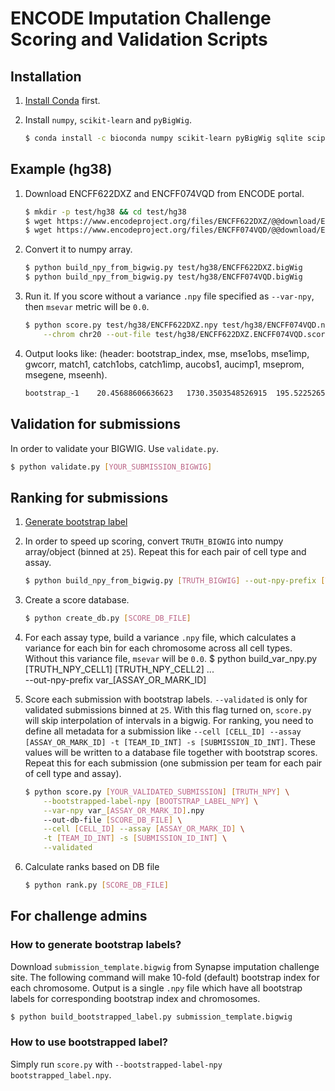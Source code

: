 # ENCODE Imputation Challenge Scoring and Validation Scripts

## Installation

1) [Install Conda](https://docs.conda.io/en/latest/miniconda.html) first.

2) Install `numpy`, `scikit-learn` and `pyBigWig`.
	```bash
	$ conda install -c bioconda numpy scikit-learn pyBigWig sqlite scipy
	```

## Example (hg38)

1) Download ENCFF622DXZ and ENCFF074VQD from ENCODE portal.
	```bash
	$ mkdir -p test/hg38 && cd test/hg38
	$ wget https://www.encodeproject.org/files/ENCFF622DXZ/@@download/ENCFF622DXZ.bigWig
	$ wget https://www.encodeproject.org/files/ENCFF074VQD/@@download/ENCFF074VQD.bigWig
	```

2) Convert it to numpy array.
	```bash
	$ python build_npy_from_bigwig.py test/hg38/ENCFF622DXZ.bigWig
	$ python build_npy_from_bigwig.py test/hg38/ENCFF074VQD.bigWig
	```

3) Run it. If you score without a variance `.npy` file specified as `--var-npy`, then `msevar` metric will be `0.0`.
	```bash
	$ python score.py test/hg38/ENCFF622DXZ.npy test/hg38/ENCFF074VQD.npy \
		--chrom chr20 --out-file test/hg38/ENCFF622DXZ.ENCFF074VQD.score.txt
	```

4) Output looks like: (header: bootstrap_index, mse, mse1obs, mse1imp, gwcorr, match1, catch1obs, catch1imp, aucobs1, aucimp1, mseprom, msegene, mseenh).
	```bash
	bootstrap_-1	20.45688606636623	1730.3503548526915	195.52252657980728	0.01705378703206674	848	3462	2976	0.5852748736100822	0.590682173511888	376.1018309950674	31.24613030186926	94.01719916101615
	```


## Validation for submissions

In order to validate your BIGWIG. Use `validate.py`.

```bash
$ python validate.py [YOUR_SUBMISSION_BIGWIG]
```

## Ranking for submissions

1) [Generate bootstrap label](#how-to-generate-bootstrap-labels)

2) In order to speed up scoring, convert `TRUTH_BIGWIG` into numpy array/object (binned at `25`). Repeat this for each pair of cell type and assay.
	```bash
	$ python build_npy_from_bigwig.py [TRUTH_BIGWIG] --out-npy-prefix [TRUTH_NPY_PREFIX]
	```

3) Create a score database.
	```bash
	$ python create_db.py [SCORE_DB_FILE]
	```

4) For each assay type, build a variance `.npy` file, which calculates a variance for each bin for each chromosome across all cell types. Without this variance file, `msevar` will be `0.0`.
	$ python build_var_npy.py [TRUTH_NPY_CELL1] [TRUTH_NPY_CELL2] ... \
		--out-npy-prefix var_[ASSAY_OR_MARK_ID]

5) Score each submission with bootstrap labels. `--validated` is only for validated submissions binned at `25`. With this flag turned on, `score.py` will skip interpolation of intervals in a bigwig. For ranking, you need to define all metadata for a submission like `--cell [CELL_ID] --assay [ASSAY_OR_MARK_ID] -t [TEAM_ID_INT] -s [SUBMISSION_ID_INT]`. These values will be written to a database file together with bootstrap scores. Repeat this for each submission (one submission per team for each pair of cell type and assay).
	```bash
	$ python score.py [YOUR_VALIDATED_SUBMISSION] [TRUTH_NPY] \
	    --bootstrapped-label-npy [BOOTSTRAP_LABEL_NPY] \
	    --var-npy var_[ASSAY_OR_MARK_ID].npy
		--out-db-file [SCORE_DB_FILE] \
		--cell [CELL_ID] --assay [ASSAY_OR_MARK_ID] \
		-t [TEAM_ID_INT] -s [SUBMISSION_ID_INT] \
		--validated
	```

5) Calculate ranks based on DB file
	```bash
	$ python rank.py [SCORE_DB_FILE]
	```


## For challenge admins

### How to generate bootstrap labels?

Download `submission_template.bigwig` from Synapse imputation challenge site. The following command will make 10-fold (default) bootstrap index for each chromosome. Output is a single `.npy` file which have all bootstrap labels for corresponding bootstrap index and chromosomes.

```bash
$ python build_bootstrapped_label.py submission_template.bigwig
```

### How to use bootstrapped label?

Simply run `score.py` with `--bootstrapped-label-npy bootstrapped_label.npy`.

